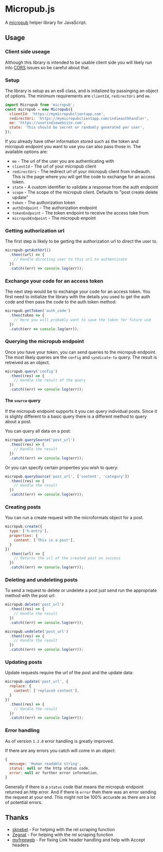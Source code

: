 # Micropub.js

A [micropub](https://micropub.net/) helper library for JavaScript.

## Usage

### Client side useage

Although this library is intended to be usable client side you will likely run into [CORS](https://en.wikipedia.org/wiki/Cross-origin_resource_sharing) issues so be careful about that.

### Setup

The library is setup as an es6 class, and is initalized by passinging an object of options. The minimum requirements are `clientId`, `redirectUri` and `me`.

```js
import Micropub from 'micropub';
const micropub = new Micropub({
  clientId: 'https://mymicropubclientapp.com',
  redirectUri: 'https://mymicropubclientapp.com/indieauthhandler',
  me: 'https://userindiewebsite.com',
  state: 'This should be secret or randomly generated per user',
});
```

If you already have other information stored such as the token and micropub endpoint you want to use you can also pass those in. The available options are:

- `me` - The url of the user you are authenticating with
- `clientId` - The url of your micropub client
- `redirectUri` - The redirect url of your micropub client from indieauth. This is the page where you will get the code to exchange for an access token.
- `state` - A custom identifier to validate a response from the auth endpoint
- `scope` - The scope of the micropub client. Defaults to "post create delete update"
- `token` - The authorization token
- `authEndpoint` - The authorization endpoint
- `tokenEndpoint` - The token endpoint to receive the access toke from
- `micropubEndpoint` - The micropub enpoint

### Getting authorization url

The first step is likely to be getting the authorization url to direct the user to.

```js
micropub.getAuthUrl()
  .then((url) => {
    // Handle directing user to this url to authenticate
  })
  .catch((err) => console.log(err));
```

### Exchange your code for an access token

The next step would be to exchange your code for an access token. You first need to initialize the library with the details you used to get the auth code and then pass the code to the auth token method:

```js
micropub.getToken('auth_code')
  .then(token => {
    // Here you will probably want to save the token for future use
  })
  .catch(err => console.log(err));
```

### Querying the micropub endpoint

Once you have your token, you can send queries to the micropub endpoint. The most likely queries are the `config` and `syndicate-to` query. The result is retreived as an object.

```js
micropub.query('config')
  .then((res) => {
    // Handle the result of the query
  })
  .catch((err) => console.log(err));
```

#### The `source` query

If the micropub endpoint supports it you can query individual posts. Since it is slighty different to a basic query there is a different method to query about a post.

You can query all data on a post:

```js
micropub.querySource('post_url')
  .then((res) => {
    // Handle the result
  })
  .catch((err) => console.log(err));
```

Or you can specify certain properties you wish to query:

```js
micropub.querySource('post_url', ['content', 'category'])
  .then((res) => {
    // Handle the result
  })
  .catch((err) => console.log(err));
```

### Creating posts

You can run a create request with the microformats object for a post.

```js
micropub.create({
  type: ['h-entry'],
  properties: {
    content: ['This is a post'],
  }
})
  .then((url) => {
    // Returns the url of the created post on success
  })
  .catch((err) => console.log(err));
```

### Deleting and undeleting posts

To send a request to delete or undelete a post just send run the appropriate method with the post url:

```js
micropub.delete('post_url')
  .then((res) => {
    // Handle the result
  })
  .catch((err) => console.log(err));

micropub.undelete('post_url')
  .then((res) => {
    // Handle the result
  })
  .catch((err) => console.log(err));
```

### Updating posts

Update requests require the url of the post and the update data:

```js
micropub.update('post_url', {
  replace: {
    content: ['replaced content'],
  }
})
  .then((res) => {
    // Handle the result
  })
  .catch((err) => console.log(err));
```

### Error handling

As of version `1.2.0` error handling is greatly improved.

If there are any errors you catch will come in an object: 

```js
{
  message: 'Human readable string',
  status: null or the http status code,
  error: null or further error information,
}
```

Generally if there is a `status` code that means the micropub endpoint returned an http error.
And if there is `error` then there was an error sending the request at your end.
This might not be 100% accurate as there are a lot of potential errors.

## Thanks

- [sknebel](https://github.com/sknebel) - For helping with the rel scraping function
- [Zegnat](https://github.com/Zegnat) - For helping with the rel scraping function
- [myfreeweb](https://github.com/myfreeweb) - For fixing Link header handling and help with Accept headers
